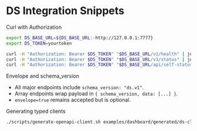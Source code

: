# DS Integration Snippets

Curl with Authorization

```bash
export DS_BASE_URL=${DS_BASE_URL:-http://127.0.0.1:7777}
export DS_TOKEN=yourtoken

curl -H "Authorization: Bearer $DS_TOKEN" "$DS_BASE_URL/v1/health" | jq
curl -H "Authorization: Bearer $DS_TOKEN" "$DS_BASE_URL/v1/status" | jq
curl -H "Authorization: Bearer $DS_TOKEN" "$DS_BASE_URL/api/self-status" | jq
```

Envelope and schema_version

- All major endpoints include `schema_version: "ds.v1"`.
- Array endpoints wrap payload in `{ schema_version, data: [...] }`.
- `envelope=true` remains accepted but is optional.

Generating typed clients

```bash
./scripts/generate-openapi-client.sh examples/dashboard/generated/ds-client internal/server/openapi.yaml
```

